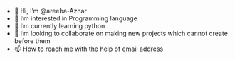 - 👋 Hi, I’m @areeba-Azhar
- 👀 I’m interested in Programming language
- 🌱 I’m currently learning python
- 💞️ I’m looking to collaborate on making new projects which cannot create before them
- 📫 How to reach me with the help of email address

<!---
areeba-Azhar/areeba-Azhar is a ✨ special ✨ repository because its `README.md` (this file) appears on your GitHub profile.
You can click the Preview link to take a look at your changes.
--->
